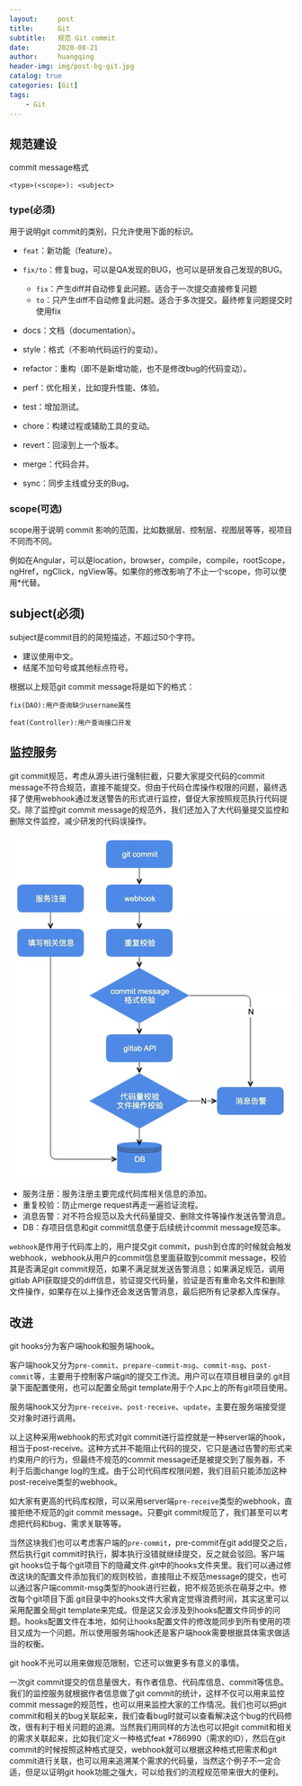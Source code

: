 ```yaml
---
layout:     post
title:      Git
subtitle:   规范 Git commit
date:       2020-08-21
author:     huangqing
header-img: img/post-bg-git.jpg
catalog: true
categories: [Git]
tags:
    - Git
---
```


## 规范建设

commit message格式

```
<type>(<scope>): <subject>
```

### type(必须)

用于说明git commit的类别，只允许使用下面的标识。

+ `feat`：新功能（feature）。

+ `fix/to`：修复bug，可以是QA发现的BUG，也可以是研发自己发现的BUG。
  + `fix`：产生diff并自动修复此问题。适合于一次提交直接修复问题
  + `to`：只产生diff不自动修复此问题。适合于多次提交。最终修复问题提交时使用fix

+ docs：文档（documentation）。

+ style：格式（不影响代码运行的变动）。

+ refactor：重构（即不是新增功能，也不是修改bug的代码变动）。

+ perf：优化相关，比如提升性能、体验。

+ test：增加测试。

+ chore：构建过程或辅助工具的变动。

+ revert：回滚到上一个版本。

+ merge：代码合并。

+ sync：同步主线或分支的Bug。

### scope(可选)

scope用于说明 commit 影响的范围，比如数据层、控制层、视图层等等，视项目不同而不同。

例如在Angular，可以是location，browser，compile，compile，rootScope， ngHref，ngClick，ngView等。如果你的修改影响了不止一个scope，你可以使用*代替。

## subject(必须)

subject是commit目的的简短描述，不超过50个字符。

+ 建议使用中文。
+ 结尾不加句号或其他标点符号。


根据以上规范git commit message将是如下的格式：

```
fix(DAO):用户查询缺少username属性
```

```
feat(Controller):用户查询接口开发
```

## 监控服务

git commit规范，考虑从源头进行强制拦截，只要大家提交代码的commit message不符合规范，直接不能提交。但由于代码仓库操作权限的问题，最终选择了使用webhook通过发送警告的形式进行监控，督促大家按照规范执行代码提交。除了监控git commit message的规范外，我们还加入了大代码量提交监控和删除文件监控，减少研发的代码误操作。

![](/images/git/git-comment.jpg)

+ 服务注册：服务注册主要完成代码库相关信息的添加。
+ 重复校验：防止merge request再走一遍验证流程。
+ 消息告警：对不符合规范以及大代码量提交、删除文件等操作发送告警消息。
+ DB：存项目信息和git commit信息便于后续统计commit message规范率。

`webhook`是作用于代码库上的，用户提交git commit，push到仓库的时候就会触发webhook，webhook从用户的commit信息里面获取到commit message，校验其是否满足git commit规范，如果不满足就发送告警消息；如果满足规范，调用gitlab API获取提交的diff信息，验证提交代码量，验证是否有重命名文件和删除文件操作，如果存在以上操作还会发送告警消息，最后把所有记录都入库保存。

## 改进

git hooks分为客户端hook和服务端hook。

客户端hook又分为`pre-commit`、`prepare-commit-msg`、`commit-msg`、`post-commit`等，主要用于控制客户端git的提交工作流。用户可以在项目根目录的.git目录下面配置使用，也可以配置全局git template用于个人pc上的所有git项目使用。

服务端hook又分为`pre-receive`、`post-receive`、`update`，主要在服务端接受提交对象时进行调用。

以上这种采用webhook的形式对git commit进行监控就是一种server端的hook，相当于post-receive。这种方式并不能阻止代码的提交，它只是通过告警的形式来约束用户的行为，但最终不规范的commit message还是被提交到了服务器，不利于后面change log的生成。由于公司代码库权限问题，我们目前只能添加这种post-receive类型的webhook。

如大家有更高的代码库权限，可以采用server端`pre-receive`类型的webhook，直接拒绝不规范的git commit message。只要git commit规范了，我们甚至可以考虑把代码和bug、需求关联等等。

当然这块我们也可以考虑客户端的`pre-commit`，pre-commit在git add提交之后，然后执行git commit时执行，脚本执行没错就继续提交，反之就会驳回。客户端git hooks位于每个git项目下的隐藏文件.git中的hooks文件夹里。我们可以通过修改这块的配置文件添加我们的规则校验，直接阻止不规范message的提交，也可以通过客户端commit-msg类型的hook进行拦截，把不规范扼杀在萌芽之中。修改每个git项目下面.git目录中的hooks文件大家肯定觉得浪费时间，其实这里可以采用配置全局git template来完成。但是这又会涉及到hooks配置文件同步的问题。hooks配置文件在本地，如何让hooks配置文件的修改能同步到所有使用的项目又成为一个问题。所以使用服务端hook还是客户端hook需要根据具体需求做适当的权衡。

git hook不光可以用来做规范限制，它还可以做更多有意义的事情。

一次git commit提交的信息量很大，有作者信息、代码库信息、commit等信息。我们的监控服务就根据作者信息做了git commit的统计，这样不仅可以用来监控commit message的规范性，也可以用来监控大家的工作情况。我们也可以把git commit和相关的bug关联起来，我们查看bug时就可以查看解决这个bug的代码修改，很有利于相关问题的追溯。当然我们用同样的方法也可以把git commit和相关的需求关联起来，比如我们定义一种格式feat *786990（需求的ID），然后在git commit的时候按照这种格式提交，webhook就可以根据这种格式把需求和git commit进行关联，也可以用来追溯某个需求的代码量，当然这个例子不一定合适，但足以证明git hook功能之强大，可以给我们的流程规范带来很大的便利。
